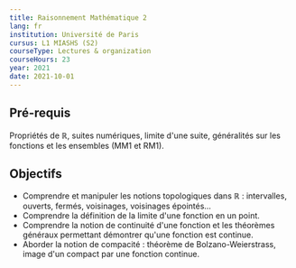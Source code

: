 ```yaml
---
title: Raisonnement Mathématique 2
lang: fr
institution: Université de Paris
cursus: L1 MIASHS (S2)
courseType: Lectures & organization
courseHours: 23
year: 2021
date: 2021-10-01
---
```


## Pré-requis

Propriétés de $\mathbb{R}$, suites numériques, limite d'une suite, généralités sur les fonctions et les ensembles (MM1 et RM1).

## Objectifs

- Comprendre et manipuler les notions topologiques dans $\mathbb{R}$ : intervalles, ouverts, fermés, voisinages, voisinages épointés...
- Comprendre la définition de la limite d'une fonction en un point.
- Comprendre la notion de continuité d'une fonction et les théorèmes généraux permettant démontrer qu'une fonction est continue.
- Aborder la notion de compacité : théorème de Bolzano-Weierstrass, image d'un compact par une fonction continue.
